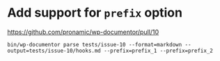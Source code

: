 # Add support for `prefix` option

https://github.com/pronamic/wp-documentor/pull/10

```
bin/wp-documentor parse tests/issue-10 --format=markdown --output=tests/issue-10/hooks.md --prefix=prefix_1 --prefix=prefix_2
```
